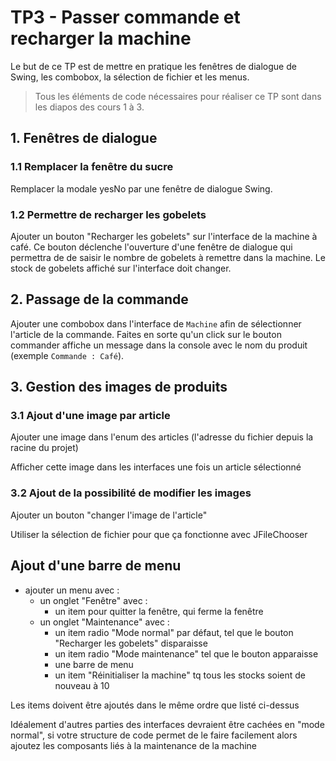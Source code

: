 # TP3 - Passer commande et recharger la machine

Le but de ce TP est de mettre en pratique les fenêtres de dialogue de Swing, les combobox, la sélection de fichier et les menus.

> Tous les éléments de code nécessaires pour réaliser ce TP sont dans les diapos des cours 1 à 3.

## 1. Fenêtres de dialogue

### 1.1 Remplacer la fenêtre du sucre

Remplacer la modale yesNo par une fenêtre de dialogue Swing.

### 1.2 Permettre de recharger les gobelets

Ajouter un bouton "Recharger les gobelets" sur l'interface de la machine à café. Ce bouton déclenche l'ouverture d'une fenêtre de dialogue qui permettra de de saisir le nombre de gobelets à remettre dans la machine. Le stock de gobelets affiché sur l'interface doit changer.

## 2. Passage de la commande

Ajouter une combobox dans l'interface de `Machine` afin de sélectionner l'article de la commande. Faites en sorte qu'un click sur le bouton commander affiche un message dans la console avec le nom du produit (exemple `Commande : Café`).

## 3. Gestion des images de produits

### 3.1 Ajout d'une image par article

Ajouter une image dans l'enum des articles (l'adresse du fichier depuis la racine du projet)

Afficher cette image dans les interfaces une fois un article sélectionné

### 3.2 Ajout de la possibilité de modifier les images

Ajouter un bouton "changer l'image de l'article"

Utiliser la sélection de fichier pour que ça fonctionne avec JFileChooser

## Ajout d'une barre de menu

- ajouter un menu avec :
  - un onglet "Fenêtre" avec :
    - un item pour quitter la fenêtre, qui ferme la fenêtre
  - un onglet "Maintenance" avec :
    - un item radio "Mode normal" par défaut, tel que le bouton "Recharger les gobelets" disparaisse
    - un item radio "Mode maintenance" tel que le bouton apparaisse
    - une barre de menu
    - un item "Réinitialiser la machine" tq tous les stocks soient de nouveau à 10

Les items doivent être ajoutés dans le même ordre que listé ci-dessus

Idéalement d'autres parties des interfaces devraient être cachées en "mode normal", si votre structure de code permet de le faire facilement alors ajoutez les composants liés à la maintenance de la machine
